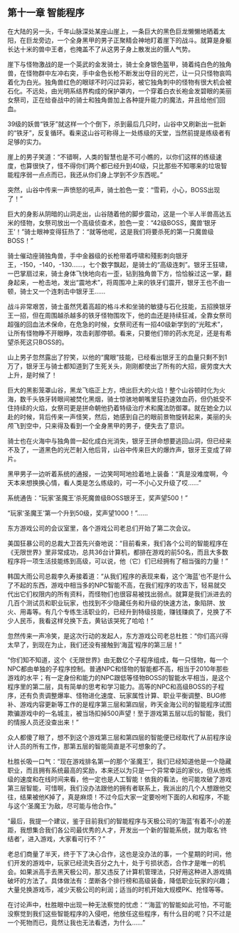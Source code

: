 ## 第十一章 智能程序


在大陆的另一头，千年山脉深处某座山崖上，一条巨大的黑色巨龙懒懒地晒着太阳，在巨龙旁边，一个全身黑甲的男子正聚精会神地盯着崖下的战斗。就算是身躯长达十米的兽中王者，也掩盖不了从这男子身上散发出的慑人气势。

崖下与怪物激战的是一个英武的金发骑士，骑士全身银色盔甲，骑着纯白色的独角兽，在怪物群中左冲右突，手中金色长枪不断发出夺目的光芒，让一只只怪物哀鸣着化为白光。独角兽红色的眼球不时闪过异彩，被它独角刺中的怪物有很大机会被石化。不远处，由光明系结界构成的保护罩内，一个穿着白衣长袍金发碧眼的美丽女祭司，正在给奋战中的骑士和独角兽加上各种提升能力的魔法，并且给他们回血。

39级的妖兽“铁牙”就这样一个个倒下，杀到最后几只时，山谷中又刷新出一批新的“铁牙”，反复循环。看来这山谷可称得上一处练级的天堂，当然前提是练级者有足够的实力。

崖上的男子笑道：“不错啊，人类的智慧也是不可小瞧的，以你们这样的练级速度，也算很快了，怪不得你们两个都已经升到40级，只比那些不知哪来的垃圾智能程序弱一点点而已，我还从你们身上学到不少东西呢。”

突然，山谷中传来一声愤怒的吼声，骑士脸色一变：“雪莉，小心，BOSS出现了！”

巨大的身影从阴暗的山洞走出，山谷随着他的脚步震动，这是一个半人半兽高达五米的怪物，女祭司放出一个高级侦查术，脸色一变：“42级BOSS，魔兽‘银牙王’！”骑士眼神变得狂热了：“就等他呢，这是我们将要杀死的第一只魔兽级BOSS！”

骑士催动座骑独角兽，手中金器级的长枪带着呼啸和殘影刺向银牙王，-150，-140，-130……，七个数字飘起，是骑士的“高级连刺”。银牙王狂啸，一巴掌扇过来，骑士身体飞快地向右一歪，钻到独角兽下方，恰恰躲过这一掌，翻身起来，一枪击地，发出“震地术”，将周围冲上来的铁牙们震开，银牙王也不由一顿，骑士又一个连刺击中银牙王……

战斗非常艰苦，骑士虽然凭着高超的格斗术和坐骑的敏捷与石化技能，五招换银牙王一招，但在周围越杀越多的铁牙怪物围攻下，他的血还是持续狂减，全靠女祭司超强的回血法术保命，在危急的时候，女祭司还有一招40级新学到的“光眩术”，让所有怪物睁不开眼睁，攻击刹那停顿。看来，只要他们带的药水充足，还是有希望杀死这只BOSS的。

山上男子忽然露出了狞笑，以他的“魔眼”技能，已经看出银牙王的血量只剩不到1万了，银牙王与骑士都知道到了生死关头，刚刚都使出了所有的大招，疲劳度大大上升，是时候了！

巨大的黑影笼罩山谷，黑龙飞临正上方，喷出巨大的火焰！整个山谷顿时化为火海，数千头铁牙转眼间被焚化黑烟，骑士惊骇地朝嘴里狂扔速效血药，但仍抵受不住持续的火焰，女祭司更是拼命朝他扔着特级治疗术和魔法防御罩。就在她全力以赴的时候，背后传来一声怪笑，然后，她感到自己的眼前景物旋转起来，美丽的头颅飞到空中，只来得及看到一个全身黑甲的男子，便失去了意识。

骑士也在火海中与独角兽一起化成白光消失，银牙王拼命想要逃回山洞，但已经来不及了，一道黑色的光芒射入他后背，山谷中传来巨大的爆炸声，银牙王变成了碎片。

黑甲男子一边听着系统的通报，一边笑呵呵地捡着地上装备：“真是没难度啊，今天本来想换换心情，看人类是怎么练级的，可一不小心又升级了哎……”

系统通告：“玩家‘圣魔王’杀死魔兽级BOSS银牙王，奖声望500！”

“玩家‘圣魔王’第一个升到50级，奖声望1000！”……

东方游戏公司的会议室里，各个游戏公司老总们开始了第二次会议。

美国狂暴公司的总裁大卫首先兴奋地说：“目前看来，我们各个公司的智能程序在《无限世界》里非常成功，总共36台计算机，都排在游戏的前50名，而且大多数程序将一项生活技能练到高级，可以说，他（它）们已经拥有了相当强的力量！”

韩国大雨公司总裁李久寿接着道：“从我们程序的表现来看，这个‘海蓝’也不是什么了不起的东西，游戏中相当多的NPC智能不高，在我们程序的攻击下，轻易就交代出它们权限内的所有资料，而怪物们也很容易被找出弱点。就算是我们派进去的几百个测试员和职业玩家，也找到不少隐藏任务和升级的快速方法，象陷阱、放火、用毒等。有几个专练生活职业的，已经升到特级技能，赚钱赚疯了，兑换了不少人民币，我看这样兑换下去，黄钻该哭死了哈哈！”

忽然传来一声冷笑，是这次行动的发起人，东方游戏公司老总杜胜：“你们高兴得太早了，到现在为止，我们还没有接触到‘海蓝’程序的第三层！”

“你们知不知道，这个《无限世界》由无数亿个子程序组成，每一只怪物，每一个NPC都由单独的子程序控制。普通NPC和怪物的智能都不高，相当于2010年那些游戏的水平；有一定身份和能力的NPC跟低等怪物BOSS的智能水平相当，是这个程序里的第二层，具有简单的思考和学习能力。高等的NPC和高级BOSS的子程序，还有负责调整爆率、怪物进化速度、玩家属性计算、职业平衡调整、BUG修补、游戏内容更新等工作的是程序第三层和第四层，昨天金海公司的智能程序试图欺骗游戏中的一名城主，被当场扣掉500声望！至于游戏第五层以后的智能，我们的情报人员还没查出来！”

众人都傻了眼了，想不到这个游戏第三层和第四层的智能便已经取代了从前程序设计人员的所有工作，那第五层的智能简直是不可想象的了。

杜胜长吸一口气：“现在游戏排名第一的那个‘圣魔王’，我们已经知道他是一个隐藏职业，而且拥有系统最高的奖励，本来还以为只是一个异常幸运的家伙，但从他练级的速度和在线时间来看，他一定也是人工智能！依我的看法，他可能攻破了游戏第三层智能，可惜啊，我们没办法跟他的拥有者联系上，我派出的几个人想跟他交往，结果被他K掉了，真是麻烦！不过今后大家一定要吩咐下面的人和程序，不能与这个‘圣魔王’为敌，尽可能与他合作。”

“最后，我提一个建议，鉴于目前我们的智能程序与天极公司的‘海蓝’有着不小的差距，我想集合我们各公司最优秀的人才，开发出一个新的智能系统，就为取名‘终结者’，进入游戏，大家看可行不？”

老总们商量了半天，终于下了决心合作，这也是没办法的事，一个星期的时间，他们开发的游戏中，玩家已经流失百分之九十，处于亏损状态，合作才是唯一的机会。如果派高手去黑天极公司，那又违反了计算机管理法，只好用这种进入游戏搞破坏的方法了。具体做法有：垄断各个排行榜和高级装备，降低职业玩家的兴趣；大量兑换游戏币，减少天极公司的利润；适当的时机开始大规模PK、抢怪等等。

在讨论声中，杜胜眼中出现一种无法察觉的忧虑：“‘海蓝’的智能如此可怕，不可能没察觉到我们这些智能程序的入侵吧，他放任这些程序，有什么目的呢？只不过是一个死物而已，竟然让我也无法看透，为什么……”





